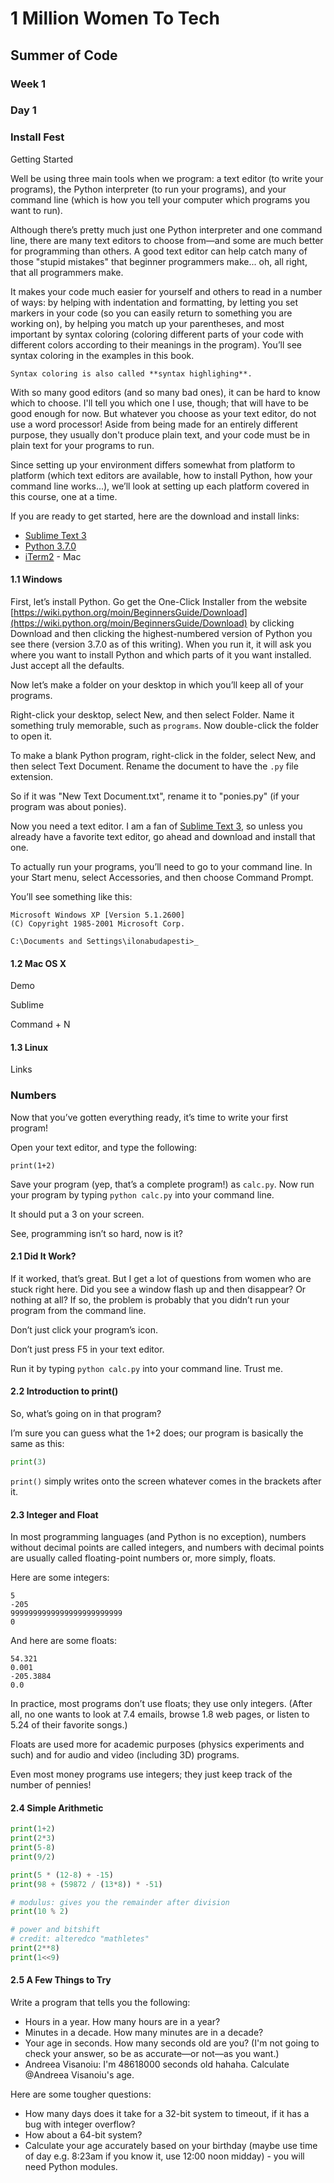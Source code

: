 # 1 Million Women To Tech

## Summer of Code

### Week 1 

### Day 1

### Install Fest

Getting Started

Well be using three main tools when we program: a text editor (to write your programs), the Python interpreter (to run your programs), and your command line (which is how you tell your computer which programs you want to run).

Although there’s pretty much just one Python interpreter and one command line, there are many text editors to choose from—and some are much better for programming than others. A good text editor can help catch many of those "stupid mistakes" that beginner programmers make... oh, all right, that all programmers make. 

It makes your code much easier for yourself and others to read in a number of ways: by helping with indentation and formatting, by letting you set markers in your code (so you can easily return to something you are working on), by helping you match up your parentheses, and most important by syntax coloring (coloring different parts of your code with different colors according to their meanings in the program). You’ll see syntax coloring in the examples in this book.

```
Syntax coloring is also called **syntax highlighing**.
```

With so many good editors (and so many bad ones), it can be hard to know which to choose. I'll tell you which one I use, though; that will have to be good enough for now. But whatever you choose as your text editor, do not use a word processor! Aside from being made for an entirely different purpose, they usually don't produce plain text, and your code must be in plain text for your programs to run.

Since setting up your environment differs somewhat from platform to platform (which text editors are available, how to install Python, how your command line works...), we’ll look at setting up each platform covered in this course, one at a time.

If you are ready to get started, here are the download and install links:
- [Sublime Text 3](https://www.sublimetext.com/3)
- [Python 3.7.0](https://wiki.python.org/moin/BeginnersGuide/Download)
- [iTerm2](https://www.iterm2.com/index.html) - Mac

#### 1.1 Windows 

First, let’s install Python. Go get the One-Click Installer from the website [https://wiki.python.org/moin/BeginnersGuide/Download](https://wiki.python.org/moin/BeginnersGuide/Download) by clicking Download and then clicking the highest-numbered version of Python you see there (version 3.7.0 as of this writing). When you run it, it will ask you where you want to install Python and which parts of it you want installed. Just accept all the defaults.

Now let’s make a folder on your desktop in which you’ll keep all of your programs.

Right-click your desktop, select New, and then select Folder. Name it something truly memorable, such as `programs`. Now double-click the folder to open it.

To make a blank Python program, right-click in the folder, select New, and then select Text Document. Rename the document to have the `.py` file extension.

So if it was "New Text Document.txt", rename it to "ponies.py" (if your program was about ponies).

Now you need a text editor. I am a fan of [Sublime Text 3](https://www.sublimetext.com/3), so unless you already have a favorite text editor, go ahead and download and install that one.

To actually run your programs, you’ll need to go to your command line. In your Start menu, select Accessories, and then choose Command Prompt.

You’ll see something like this:

```
Microsoft Windows XP [Version 5.1.2600]
(C) Copyright 1985-2001 Microsoft Corp.

C:\Documents and Settings\ilonabudapesti>_
```



#### 1.2 Mac OS X 

Demo

Sublime

Command + N

#### 1.3 Linux 

Links

### Numbers

Now that you’ve gotten everything ready, it’s time to write your first program!

Open your text editor, and type the following:
```
print(1+2)
```

Save your program (yep, that’s a complete program!) as `calc.py`. Now run your program by typing `python calc.py` into your command line. 

It should put a 3 on your screen. 

See, programming isn’t so hard, now is it?

#### 2.1 Did It Work?

If it worked, that’s great. But I get a lot of questions from women who are stuck
right here. Did you see a window flash up and then disappear? Or nothing
at all? If so, the problem is probably that you didn’t run your program from
the command line.

Don’t just click your program’s icon.

Don’t just press F5 in your text editor.

Run it by typing `python calc.py` into your command line. Trust me.

#### 2.2 Introduction to print()

So, what’s going on in that program? 

I’m sure you can guess what the 1+2 does; our program is basically the same as this:
```python
print(3)
```

`print()` simply writes onto the screen whatever comes in the brackets after it.

#### 2.3 Integer and Float

In most programming languages (and Python is no exception), numbers without decimal points are called integers, and numbers with decimal points are usually called floating-point numbers or, more simply, floats.

Here are some integers:

```
5
-205
9999999999999999999999999
0
```

And here are some floats:

```
54.321
0.001
-205.3884
0.0
```

In practice, most programs don’t use floats; they use only integers. (After all, no one wants to look at 7.4 emails, browse 1.8 web pages, or listen to 5.24 of their favorite songs.) 

Floats are used more for academic purposes (physics
experiments and such) and for audio and video (including 3D) programs. 

Even most money programs use integers; they just keep track of the number of pennies!

#### 2.4 Simple Arithmetic

```python
print(1+2)
print(2*3)
print(5-8)
print(9/2)

print(5 * (12-8) + -15)
print(98 + (59872 / (13*8)) * -51)

# modulus: gives you the remainder after division
print(10 % 2)

# power and bitshift
# credit: alteredco "mathletes"
print(2**8)
print(1<<9)
```

#### 2.5 A Few Things to Try

Write a program that tells you the following:

- Hours in a year. How many hours are in a year?
- Minutes in a decade. How many minutes are in a decade?
- Your age in seconds. How many seconds old are you? (I'm not going to check your answer, so be as accurate—or not—as you want.)
- Andreea Visanoiu​: I'm 48618000 seconds old hahaha. Calculate @Andreea Visanoiu's age.


Here are some tougher questions:

- How many days does it take for a 32-bit system to timeout, if it has a bug with integer overflow?
- How about a 64-bit system?
- Calculate your age accurately based on your birthday (maybe use time of day e.g. 8:23am if you know it, use 12:00 noon midday) - you will need Python modules.






